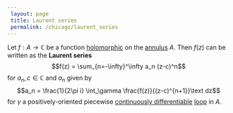 ```yaml
---
 layout: page
 title: Laurent series
 permalink: /chicago/laurent_series
---
```

Let $f:A\to \mathbb C$ be a function [holomorphic](https://defsmath.github.io/DefsMath/holomorphic) on the [annulus](https://defsmath.github.io/DefsMath/annulus) $A$. Then $f(z)$ can be written as the **Laurent series** $$f(z) = \sum_{n=-\infty}^\infty a_n (z-c)^n$$ for $a_n,c\in \mathbb C$ and $a_n$ given by $$a_n = \frac{1}{2\pi i} \int_\gamma \frac{f(z)}{(z-c)^{n+1}}\text dz$$ for $\gamma$ a positively-oriented piecewise [continuously differentiable](https://defsmath.github.io/DefsMath/class) [loop](https://defsmath.github.io/DefsMath/loop) in $A$.